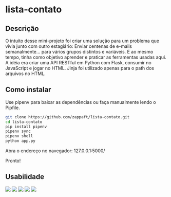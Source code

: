 # lista-contato

## Descrição
O intuito desse mini-projeto foi criar uma solução para um problema que vivia junto com outro estagiário: Enviar centenas de e-mails semanalmente... para vários grupos distintos e variáveis. E ao mesmo tempo, tinha como objetivo aprender e praticar as ferramentas usadas aqui.
A idéia era criar uma API RESTful em Python com Flask, consumir no JavaScript e jogar no HTML. Jinja foi utilizado apenas para o path dos arquivos no HTML.

## Como instalar
Use pipenv para baixar as dependências ou faça manualmente lendo o Pipfile.
```bash
git clone https://github.com/zappaft/lista-contato.git
cd lista-contato
pip install pipenv
pipenv sync
pipenv shell
python app.py
```
Abra o endereço no navegador: 127.0.0.1:5000/

Pronto!

## Usabilidade
![](https://media.giphy.com/media/JtGJjZaZgWXn9koJxm/giphy.gif)
![](https://media.giphy.com/media/lqA6AuProyKq3LTL0U/giphy.gif)
![](https://media.giphy.com/media/f5XxG5CtNV52Iq7NCY/giphy.gif)
![](https://media.giphy.com/media/ZAxT1IHMLPjLWnM0c0/giphy.gif)
![](https://media.giphy.com/media/WQrYbwP4VesZ8P67ee/giphy.gif)

